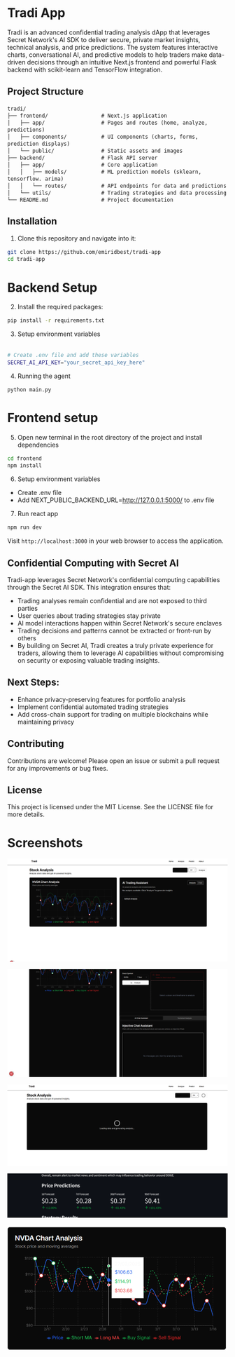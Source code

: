 # Tradi App

Tradi is an advanced confidential trading analysis dApp that leverages Secret Network's AI SDK to deliver secure, private market insights, technical analysis, and price predictions. The system features interactive charts, conversational AI, and predictive models to help traders make data-driven decisions through an intuitive Next.js frontend and powerful Flask backend with scikit-learn and TensorFlow integration.

## Project Structure

```
tradi/
├── frontend/                 # Next.js application
│   ├── app/                  # Pages and routes (home, analyze, predictions)
│   ├── components/           # UI components (charts, forms, prediction displays)
│   └── public/               # Static assets and images
├── backend/                  # Flask API server
│   ├── app/                  # Core application
│   │   ├── models/           # ML prediction models (sklearn, tensorflow. arima)
│   │   └── routes/           # API endpoints for data and predictions
│   └── utils/                # Trading strategies and data processing
└── README.md                 # Project documentation     
```

## Installation

1. Clone this repository and navigate into it:

```bash
git clone https://github.com/emiridbest/tradi-app
cd tradi-app
```
# Backend Setup
2. Install the required packages:

```bash
pip install -r requirements.txt  
```

3. Setup environment variables

```bash

# Create .env file and add these variables
SECRET_AI_API_KEY="your_secret_api_key_here"
```

4. Running the agent

```bash
python main.py 
```


# Frontend setup
5. Open new terminal in the root directory of the project and install dependencies

```bash
cd frontend
npm install
```

6. Setup environment variables
-  Create .env file
- Add NEXT_PUBLIC_BACKEND_URL=http://127.0.0.1:5000/ to .env file

7. Run react app

```bash
npm run dev

```

Visit `http://localhost:3000` in your web browser to access the application.

## Confidential Computing with Secret AI
Tradi-app leverages Secret Network's confidential computing capabilities through the Secret AI SDK. This integration ensures that:

- Trading analyses remain confidential and are not exposed to third parties
- User queries about trading strategies stay private
- AI model interactions happen within Secret Network's secure enclaves
- Trading decisions and patterns cannot be extracted or front-run by others
- By building on Secret AI, Tradi creates a truly private experience for traders, allowing them to leverage AI capabilities without compromising on security or exposing valuable trading insights.

## Next Steps:
- Enhance privacy-preserving features for portfolio analysis
- Implement confidential automated trading strategies
- Add cross-chain support for trading on multiple blockchains while maintaining privacy


## Contributing

Contributions are welcome! Please open an issue or submit a pull request for any improvements or bug fixes.

## License

This project is licensed under the MIT License. See the LICENSE file for more details.
# Screenshots


![chat_analysis](https://github.com/emiridbest/tradi/blob/main/assets/chat_analysis.png) 

![dashboard](https://github.com/emiridbest/tradi/blob/main/assets/dashboard.png)

![loading](https://github.com/emiridbest/tradi/blob/main/assets/loading.png)

![price_prediction](https://github.com/emiridbest/tradi/blob/main/assets/price_prediction.png) 

![real_time](https://github.com/emiridbest/tradi/blob/main/assets/real_time.png)
